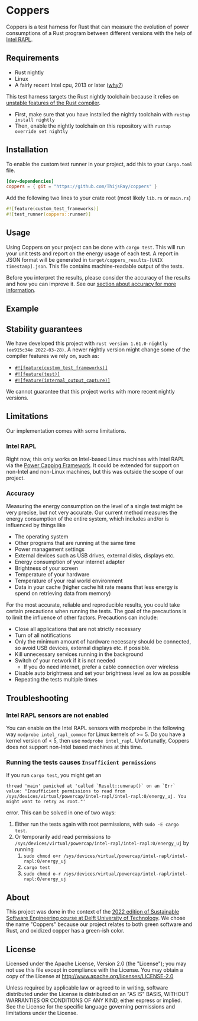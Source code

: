 # Coppers

Coppers is a test harness for Rust that can measure the evolution of power consumptions of a Rust program between different versions with the help of [Intel RAPL](https://lwn.net/Articles/545745/).

## Requirements
* Rust nightly
* Linux
* A fairly recent Intel cpu, 2013 or later ([why?](#intel-rapl))

This test harness targets the Rust nightly toolchain because it relies on [unstable features of the Rust compiler](#stability-guarantees).
* First, make sure that you have installed the nightly toolchain with `rustup install nightly`
* Then, enable the nightly toolchain on this repository with `rustup override set nightly`

## Installation
To enable the custom test runner in your project, add this to your `Cargo.toml` file.
```toml
[dev-dependencies]
coppers = { git = "https://github.com/ThijsRay/coppers" }
```
Add the following two lines to your crate root (most likely `lib.rs` or `main.rs`)
```rust
#![feature(custom_test_frameworks)]
#![test_runner(coppers::runner)]
```

## Usage
Using Coppers on your project can be done with `cargo test`. This will run your unit tests and report on the energy usage of each test. A report in JSON format will be generated in `target/coppers_results-[UNIX timestamp].json`. This file contains machine-readable output of the tests.

Before you interpret the results, please consider the accuracy of the results and how you can improve it. See our [section about accuracy for more information](#accuracy).

## Example

## Stability guarantees
We have developed this project with `rust version 1.61.0-nightly (ee915c34e 2022-03-28)`. A newer nightly version might change some of the compiler features we rely on, such as:
* [`#![feature(custom_test_frameworks)]`](https://doc.rust-lang.org/unstable-book/language-features/custom-test-frameworks.html)
* [`#![feature(test)]`](https://doc.rust-lang.org/unstable-book/library-features/test.html)
* [`#![feature(internal_output_capture)]`](https://doc.rust-lang.org/unstable-book/library-features/internal-output-capture.html)

We cannot guarantee that this project works with more recent nightly versions.

## Limitations
Our implementation comes with some limitations.

### Intel RAPL
Right now, this only works on Intel-based Linux machines with Intel RAPL via the [Power Capping Framework](https://www.kernel.org/doc/html/latest/power/powercap/powercap.html).
It could be extended for support on non-Intel and non-Linux machines, but this was outside the scope of our project.

### Accuracy
Measuring the energy consumption on the level of a single test might be very precise, but not very accurate.
Our current method measures the energy consumption of the entire system, which includes and/or is influenced by things like
* The operating system
* Other programs that are running at the same time
* Power management settings
* External devices such as USB drives, external disks, displays etc.
* Energy consumption of your internet adapter
* Brightness of your screen
* Temperature of your hardware
* Temperature of your real world environment
* Data in your cache (higher cache hit rate means that less energy is spend on retrieving data from memory)

For the most accurate, reliable and reproducible results, you could take certain precautions when running the tests. The goal of the precautions is to limit the influence of other factors. Precautions can include:
* Close all applications that are not strictly necessary
* Turn of all notifications
* Only the minimum amount of hardware necessary should be connected, so avoid USB devices, external displays etc. if possible.
* Kill unnecessary services running in the background
* Switch of your network if it is not needed
    * If you do need internet, prefer a cable connection over wireless
* Disable auto brightness and set your brightness level as low as possible
* Repeating the tests multiple times

## Troubleshooting

### Intel RAPL sensors are not enabled

You can enable on the Intel RAPL sensors with modprobe in the following way `modprobe intel_rapl_common` for Linux kernels of >= 5. Do you have a kernel version of < 5, then use `modprobe intel_rapl`. Unfortunatly, Coppers does not support non-Intel based machines at this time.

### Running the tests causes `Insufficient permissions`
If you run `cargo test`, you might get an
```
thread 'main' panicked at 'called `Result::unwrap()` on an `Err` value: "Insufficient permissions to read from /sys/devices/virtual/powercap/intel-rapl/intel-rapl:0/energy_uj. You might want to retry as root."' 
```
error. This can be solved in one of two ways:
1. Either run the tests again with root permissions, with `sudo -E cargo test`.
2. Or temporarily add read permissions to `/sys/devices/virtual/powercap/intel-rapl/intel-rapl:0/energy_uj` by running
    1. `sudo chmod o+r /sys/devices/virtual/powercap/intel-rapl/intel-rapl:0/energy_uj`
    2. `cargo test`
    3. `sudo chmod o-r /sys/devices/virtual/powercap/intel-rapl/intel-rapl:0/energy_uj`

## About
This project was done in the context of the [2022 edition of Sustainable Software Engineering course at Delft University of Technology](https://luiscruz.github.io/course_sustainableSE/2022/). We chose the name "Coppers" because our project relates to both green software and Rust, and oxidized copper has a green-ish color.

## License
Licensed under the Apache License, Version 2.0 (the "License");
you may not use this file except in compliance with the License.
You may obtain a copy of the License at http://www.apache.org/licenses/LICENSE-2.0

Unless required by applicable law or agreed to in writing, software
distributed under the License is distributed on an "AS IS" BASIS,
WITHOUT WARRANTIES OR CONDITIONS OF ANY KIND, either express or implied.
See the License for the specific language governing permissions and
limitations under the License.
